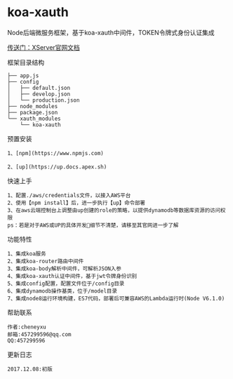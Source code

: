 # koa-xauth
Node后端微服务框架，基于koa-xauth中间件，TOKEN令牌式身份认证集成

[传送门：XServer官网文档](http://xserver.top)

框架目录结构
>
    ├── app.js
    ├── config
    │   ├── default.json
    │   ├── develop.json
    │   └── production.json
    ├── node_modules
    ├── package.json
    └── xauth_modules
        └── koa-xauth

预置安装
>
    1、[npm](https://www.npmjs.com)

    2、[up](https://up.docs.apex.sh)

快速上手
>
    1、配置./aws/credentials文件，以接入AWS平台
    2、使用【npm install】后，进一步执行【up】命令部署
    3、在aws云端控制台上调整由up创建的role的策略，以提供dynamodb等数据库资源的访问权限
    ps：若是对于AWS或UP的具体开发细节不清楚，请移至其官网进一步了解
    
功能特性
>
    1、集成koa服务
    2、集成koa-router路由中间件
    3、集成koa-body解析中间件，可解析JSON入参
    4、集成koa-xauth认证中间件，基于jwt令牌身份识别
    5、集成config配置，配置文件位于/config目录
    6、集成dynamodb操作基类，位于/model目录
    7、集成node8运行环境构建，ES7代码，部署后可兼容AWS的Lambda运行时(Node V6.1.0)

帮助联系
>
	作者:cheneyxu
	邮箱:457299596@qq.com
	QQ:457299596

更新日志
>
	2017.12.08:初版